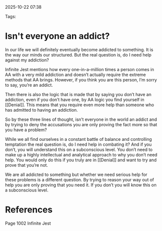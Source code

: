 2025-10-22 07:38

Tags:
# Isn't everyone an addict?

In our life we will definitely eventually become addicted to something. It is the way our minds our structured. But the real question is, do I need help against my addiction? 

Infinite Jest mentions how every one-in-a-million times a person comes in AA with a very mild addiction and doesn’t actually require the extreme methods that AA brings. However, if you think you are this person, I’m sorry to say, you’re an addict. 

Then there is also the logic that is made that by saying you don’t have an addiction, even if you don’t have one, by AA logic you find yourself in [[Denial]]. This means that you require even more help than someone who has admitted to having an addiction. 

So by these three lines of thought, isn’t everyone in the world an addict and by trying to deny the accusations you are only proving the fact more so that you have a problem?

While we all find ourselves in a constant battle of balance and controlling temptation the real question is, do I need help in combating it? And if you don’t, you will understand this on a subconscious level. You don’t need to make up a highly intellectual and analytical approach to why you don’t need help. You would only do this if you truly are in [[Denial]] and want to try and prove that you’re not.

We are all addicted to something but whether we need serious help for these problems is a different question. By trying to reason your way out of help you are only proving that you need it. If you don’t you will know this on a subconscious level.

# References

Page 1002 Infinite Jest